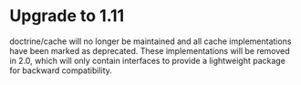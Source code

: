 # Upgrade to 1.11

doctrine/cache will no longer be maintained and all cache implementations have
been marked as deprecated. These implementations will be removed in 2.0, which
will only contain interfaces to provide a lightweight package for backward
compatibility.
